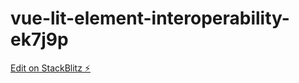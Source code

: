 # vue-lit-element-interoperability-ek7j9p

[Edit on StackBlitz ⚡️](https://stackblitz.com/edit/vue-lit-element-interoperability-ek7j9p)